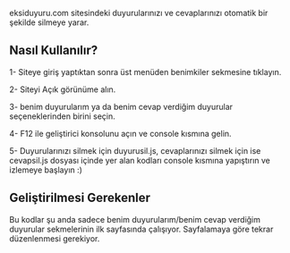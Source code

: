 eksiduyuru.com sitesindeki duyurularınızı ve  cevaplarınızı otomatik bir şekilde silmeye yarar.

<h2>Nasıl Kullanılır?</h2>

1- Siteye giriş yaptıktan sonra üst menüden benimkiler sekmesine tıklayın.

2- Siteyi Açık görünüme alın.

3- benim duyurularım ya da benim cevap verdiğim duyurular seçeneklerinden birini seçin.

4- F12 ile geliştirici konsolunu açın ve console kısmına gelin.

5- Duyurularınızı silmek için duyurusil.js, cevaplarınızı silmek için ise cevapsil.js dosyası içinde
yer alan kodları console kısmına yapıştırın ve izlemeye başlayın :)

<h2>Geliştirilmesi Gerekenler</h2>
Bu kodlar şu anda sadece benim duyurularım/benim cevap verdiğim duyurular sekmelerinin ilk sayfasında çalışıyor.
Sayfalamaya göre tekrar düzenlenmesi gerekiyor.
